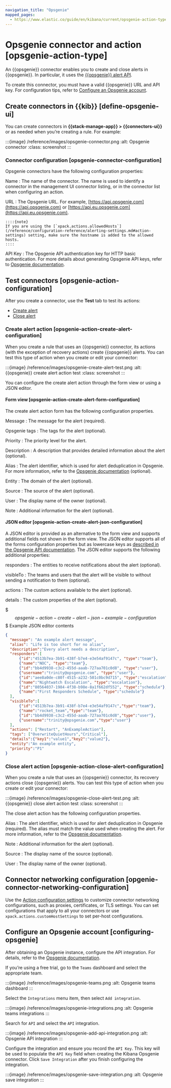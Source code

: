 ```yaml
---
navigation_title: "Opsgenie"
mapped_pages:
  - https://www.elastic.co/guide/en/kibana/current/opsgenie-action-type.html
---
```


# Opsgenie connector and action [opsgenie-action-type]


An {{opsgenie}} connector enables you to create and close alerts in {{opsgenie}}. In particular, it uses the [{{opsgenie}} alert API](https://docs.opsgenie.com/docs/alert-api).

To create this connector, you must have a valid {{opsgenie}} URL and API key. For configuration tips, refer to [Configure an Opsgenie account](#configuring-opsgenie).


## Create connectors in {{kib}} [define-opsgenie-ui]

You can create connectors in **{{stack-manage-app}} > {{connectors-ui}}** or as needed when you’re creating a rule. For example:

:::{image} /reference/images/opsgenie-connector.png
:alt: Opsgenie connector
:class: screenshot
:::


### Connector configuration [opsgenie-connector-configuration]

Opsgenie connectors have the following configuration properties:

Name
:   The name of the connector. The name is used to identify a connector in the management UI connector listing, or in the connector list when configuring an action.

URL
:   The Opsgenie URL. For example, [https://api.opsgenie.com](https://api.opsgenie.com) or [https://api.eu.opsgenie.com](https://api.eu.opsgenie.com).

    ::::{note}
    If you are using the [`xpack.actions.allowedHosts`](/reference/configuration-reference/alerting-settings.md#action-settings) setting, make sure the hostname is added to the allowed hosts.
    ::::


API Key
:   The Opsgenie API authentication key for HTTP basic authentication. For more details about generating Opsgenie API keys, refer to [Opsgenie documentation](https://support.atlassian.com/opsgenie/docs/create-a-default-api-integration/).


## Test connectors [opsgenie-action-configuration]

After you create a connector, use the **Test** tab to test its actions:

* [Create alert](#opsgenie-action-create-alert-configuration)
* [Close alert](#opsgenie-action-close-alert-configuration)


### Create alert action [opsgenie-action-create-alert-configuration]

When you create a rule that uses an {{opsgenie}} connector, its actions (with the exception of recovery actions) create {{opsgenie}} alerts. You can test this type of action when you create or edit your connector:

:::{image} /reference/images/opsgenie-create-alert-test.png
:alt: {{opsgenie}} create alert action test
:class: screenshot
:::

You can configure the create alert action through the form view or using a JSON editor.


#### Form view [opsgenie-action-create-alert-form-configuration]

The create alert action form has the following configuration properties.

Message
:   The message for the alert (required).

Opsgenie tags
:   The tags for the alert (optional).

Priority
:   The priority level for the alert.

Description
:   A description that provides detailed information about the alert (optional).

Alias
:   The alert identifier, which is used for alert deduplication in Opsgenie. For more information, refer to the [Opsgenie documentation](https://support.atlassian.com/opsgenie/docs/what-is-alert-de-duplication/) (optional).

Entity
:   The domain of the alert (optional).

Source
:   The source of the alert (optional).

User
:   The display name of the owner (optional).

Note
:   Additional information for the alert (optional).


#### JSON editor [opsgenie-action-create-alert-json-configuration]

A JSON editor is provided as an alternative to the form view and supports additional fields not shown in the form view. The JSON editor supports all of the forms configuration properties but as lowercase keys as [described in the Opsgenie API documentation](https://docs.opsgenie.com/docs/alert-api#create-alert). The JSON editor supports the following additional properties:

responders
:   The entities to receive notifications about the alert (optional).

visibleTo
:   The teams and users that the alert will be visible to without sending a notification to them (optional).

actions
:   The custom actions available to the alert (optional).

details
:   The custom properties of the alert (optional).

$$$opsgenie-action-create-alert-json-example-configuration$$$
Example JSON editor contents

```json
{
  "message": "An example alert message",
  "alias": "Life is too short for no alias",
  "description":"Every alert needs a description",
  "responders":[
      {"id":"4513b7ea-3b91-438f-b7e4-e3e54af9147c", "type":"team"},
      {"name":"NOC", "type":"team"},
      {"id":"bb4d9938-c3c2-455d-aaab-727aa701c0d8", "type":"user"},
      {"username":"trinity@opsgenie.com", "type":"user"},
      {"id":"aee8a0de-c80f-4515-a232-501c0bc9d715", "type":"escalation"},
      {"name":"Nightwatch Escalation", "type":"escalation"},
      {"id":"80564037-1984-4f38-b98e-8a1f662df552", "type":"schedule"},
      {"name":"First Responders Schedule", "type":"schedule"}
  ],
  "visibleTo":[
      {"id":"4513b7ea-3b91-438f-b7e4-e3e54af9147c","type":"team"},
      {"name":"rocket_team","type":"team"},
      {"id":"bb4d9938-c3c2-455d-aaab-727aa701c0d8","type":"user"},
      {"username":"trinity@opsgenie.com","type":"user"}
  ],
  "actions": ["Restart", "AnExampleAction"],
  "tags": ["OverwriteQuietHours","Critical"],
  "details":{"key1":"value1","key2":"value2"},
  "entity":"An example entity",
  "priority":"P1"
}
```


### Close alert action [opsgenie-action-close-alert-configuration]

When you create a rule that uses an {{opsgenie}} connector, its recovery actions close {{opsgenie}} alerts. You can test this type of action when you create or edit your connector:

:::{image} /reference/images/opsgenie-close-alert-test.png
:alt: {{opsgenie}} close alert action test
:class: screenshot
:::

The close alert action has the following configuration properties.

Alias
:   The alert identifier, which is used for alert deduplication in Opsgenie (required). The alias must match the value used when creating the alert. For more information, refer to the [Opsgenie documentation](https://support.atlassian.com/opsgenie/docs/what-is-alert-de-duplication/).

Note
:   Additional information for the alert (optional).

Source
:   The display name of the source (optional).

User
:   The display name of the owner (optional).


## Connector networking configuration [opgenie-connector-networking-configuration]

Use the [Action configuration settings](/reference/configuration-reference/alerting-settings.md#action-settings) to customize connector networking configurations, such as proxies, certificates, or TLS settings. You can set configurations that apply to all your connectors or use `xpack.actions.customHostSettings` to set per-host configurations.


## Configure an Opsgenie account [configuring-opsgenie]

After obtaining an Opsgenie instance, configure the API integration. For details, refer to the [Opsgenie documentation](https://support.atlassian.com/opsgenie/docs/create-a-default-api-integration/).

If you’re using a free trial, go to the `Teams` dashboard and select the appropriate team.

:::{image} /reference/images/opsgenie-teams.png
:alt: Opsgenie teams dashboard
:::

Select the `Integrations` menu item, then select `Add integration`.

:::{image} /reference/images/opsgenie-integrations.png
:alt: Opsgenie teams integrations
:::

Search for `API` and select the `API` integration.

:::{image} /reference/images/opsgenie-add-api-integration.png
:alt: Opsgenie API integration
:::

Configure the integration and ensure you record the `API Key`. This key will be used to populate the `API Key` field when creating the Kibana Opsgenie connector. Click `Save Integration` after you finish configuring the integration.

:::{image} /reference/images/opsgenie-save-integration.png
:alt: Opsgenie save integration
:::

